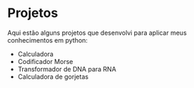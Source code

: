# Projetos

Aqui estão alguns projetos que desenvolvi para aplicar meus conhecimentos em python:
- Calculadora
- Codificador Morse
- Transformador de DNA para RNA
- Calculadora de gorjetas
